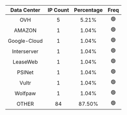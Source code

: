 | Data Center | IP Count | Percentage | Freq |
|:------------:|:--------:|:-----------:|:-----:|
| OVH | 5 | 5.21% | 🟢 |
| AMAZON | 1 | 1.04% | 🟢 |
| Google-Cloud | 1 | 1.04% | 🟢 |
| Interserver | 1 | 1.04% | 🟢 |
| LeaseWeb | 1 | 1.04% | 🟢 |
| PSINet | 1 | 1.04% | 🟢 |
| Vultr | 1 | 1.04% | 🟢 |
| Wolfpaw | 1 | 1.04% | 🟢 |
| OTHER | 84 | 87.50% | 🟢 |